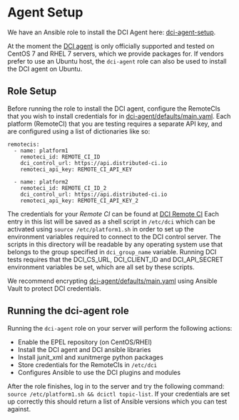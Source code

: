 # Agent Setup

We have an Ansible role to install the DCI Agent here: [dci-agent-setup](/dci-agent-setup).

At the moment the [DCI agent](https://github.com/redhat-cip/python-dciclient) is only officially supported and tested on CentOS 7 and RHEL 7 servers, which we provide packages for. If vendors prefer to use an Ubuntu host, the `dci-agent` role can also be used to install the DCI agent on Ubuntu.

## Role Setup
Before running the role to install the DCI agent, configure the RemoteCIs that you wish to install credentials for in [dci-agent/defaults/main.yaml](/dci-agent-setup/roles/dci-agent/defaults/main.yaml). Each platform (RemoteCI) that you are testing requires a separate API key, and are configured using a list of dictionaries like so:

```
remotecis:
  - name: platform1
    remoteci_id: REMOTE_CI_ID
    dci_control_url: https://api.distributed-ci.io
    remoteci_api_key: REMOTE_CI_API_KEY

  - name: platform2
    remoteci_id: REMOTE_CI_ID_2
    dci_control_url: https://api.distributed-ci.io
    remoteci_api_key: REMOTE_CI_API_KEY_2
```

The credentials for your *Remote CI* can be found at [DCI Remote CI](https://www.distributed-ci.io/admin/remotecis)
Each entry in this list will be saved as a shell script in `/etc/dci` which can be activated using `source /etc/platform1.sh` in order to set up the environment variables required to connect to the DCI control server. The scripts in this directory will be readable by any operating system use that belongs to the group specified in `dci_group_name` variable. Running DCI tests requires that the DCI_CS_URL, DCI_CLIENT_ID and DCI_API_SECRET environment variables be set, which are all set by these scripts.

We recommend encrypting [dci-agent/defaults/main.yaml](/dci-agent-setup/roles/dci-agent/defaults/main.yaml) using Ansible Vault to protect DCI credentials.


## Running the dci-agent role

Running the `dci-agent` role on your server will perform the following actions:
- Enable the EPEL repository (on CentOS/RHEl)
- Install the DCI agent and DCI ansible libraries
- Install junit_xml and xunitmerge python packages
- Store credentials for the RemoteCIs in `/etc/dci`
- Configures Ansible to use the DCI plugins and modules

After the role finishes, log in to the server and try the following command: `source /etc/platform1.sh && dcictl topic-list`. If your credentials are set up correctly this should return a list of Ansible versions which you can test against.
